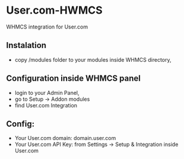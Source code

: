 # User.com-HWMCS
WHMCS integration for User.com

## Instalation 
- copy /modules folder to your modules inside WHMCS directory, 

## Configuration inside WHMCS panel
- login to your  Admin Panel, 
- go to Setup -> Addon modules
- find User.com Integration

## Config:
- Your User.com domain: domain.user.com
- Your User.com API Key: from Settings -> Setup & Integration inside User.com 